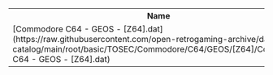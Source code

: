 <table>
<tr><th>Name</th><th>Size</th></tr>
<tr><td>[Commodore C64 - GEOS - [Z64].dat](https://raw.githubusercontent.com/open-retrogaming-archive/dat-catalog/main/root/basic/TOSEC/Commodore/C64/GEOS/[Z64]/Commodore C64 - GEOS - [Z64].dat)</td><td>25517</td></tr>
</table>

